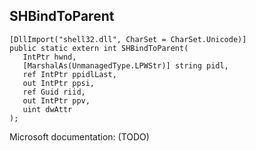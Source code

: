 ## SHBindToParent

```
[DllImport("shell32.dll", CharSet = CharSet.Unicode)]
public static extern int SHBindToParent(
   IntPtr hwnd,
   [MarshalAs(UnmanagedType.LPWStr)] string pidl,
   ref IntPtr ppidlLast,
   out IntPtr ppsi,
   ref Guid riid,
   out IntPtr ppv,
   uint dwAttr
);
```

Microsoft documentation: (TODO)
